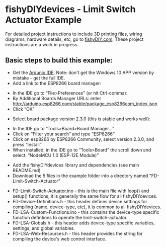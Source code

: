 # fishyDIYdevices - Limit Switch Actuator Example
For detailed project instructions to include 3D printing files, wiring diagrams, hardware details, etc, go to [fishyDIY.com](http://fishyDIY.com).  These project instructions are a work in progress.
## Basic steps to build this example:
* Get the [Ardunio IDE](https://www.arduino.cc/). Note: don't get the Windows 10 APP version by mistake - get the full IDE.
* Add a link to the ESP8266 board manager:	
- In the IDE go to “File>Preferences” (or hit Ctrl-comma):
- By Additional Boards Manager URLs: enter http://arduino.esp8266.com/stable/package_esp8266com_index.json
- Click “OK”
* Select board package version 2.3.0 (this is stable and works well):
- In the IDE go to “Tools>Board>Board Manager…”
- Click on “Filter your search” and type “ESP8266”
- Click on esp8266 by ESP8266 Community, select version 2.3.0, and press “Install”
- When installed, in the IDE go to “Tools>Board” the scroll down and select: “NodeMCU 1.0 (ESP-12E Module)”
* Add the fishyDIYdevices library and dependencies (see main README.md)
* Download the 5 files in the example folder into a directory named "FD-Limit-Switch-Actuator"
- FD-Limit-Switch-Actuator.ino - this is the main file with loop() and setup() functions, it is generally the same flow for all fishyDIYdevices.
- FD-Device-Definitions.h - this header defines device settings for compiling (name, device-type, etc), it is common to all fishyDIYdevices.
- FD-LSA-Custom-Functions.ino - this contains the device-type specific function defintions to operate the limit-switch-actuator.
- FD-LSA-Globals.h - this header adds device-type specific variables, settings, and global variables.
- FD-LSA-Web-Resources.h - this header provides the string for compiling the device's web control interface.


